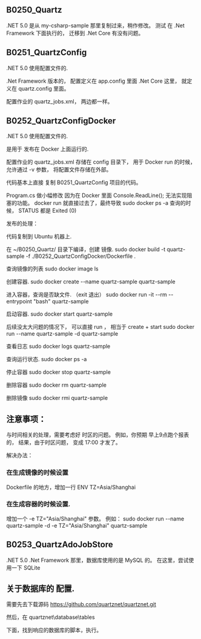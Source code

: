 


## B0250_Quartz
.NET 5.0
是从 my-csharp-sample 那里复制过来，稍作修改。
测试 在 .Net Framework 下面执行的， 迁移到 .Net Core 有没有问题。




## B0251_QuartzConfig
.NET 5.0
使用配置文件的.

.Net Framework 版本的， 配置定义在  app.config 里面
.Net Core 这里， 就定义在 quartz.config 里面。

配置作业的  quartz_jobs.xml，  两边都一样。





## B0252_QuartzConfigDocker
.NET 5.0
使用配置文件的.

是用于 发布在 Docker 上面运行的.

配置作业的  quartz_jobs.xml
存储在 config 目录下， 用于 Docker run 的时候，允许通过 -v 参数， 将配置文件存储在外部。

代码基本上直接 复制 B0251_QuartzConfig 项目的代码。

Program.cs 做小幅修改
因为在 Docker 里面
Console.ReadLine();
无法实现阻塞的功能。
docker run 就直接过去了，最终导致 sudo docker ps -a 查询的时候， STATUS 都是 Exited (0)


发布的处理：


代码复制到 Ubuntu 机器上.

在 ~/B0250_Quartz/ 目录下编译，创建 镜像.
sudo docker build -t quartz-sample -f ./B0252_QuartzConfigDocker/Dockerfile .

查询镜像的列表
sudo docker image ls

创建容器.
sudo docker create --name quartz-sample quartz-sample

进入容器，查询是否缺文件. （exit 退出）
sudo docker run -it --rm --entrypoint "bash" quartz-sample

启动容器.
sudo docker start quartz-sample

后续没太大问题的情况下， 可以直接 run ， 相当于  create + start
sudo docker run --name quartz-sample  -d  quartz-sample

查看日志
sudo docker logs quartz-sample

查询运行状态.
sudo docker ps -a

停止容器
sudo docker stop quartz-sample

删除容器
sudo docker rm quartz-sample

删除镜像
sudo docker rmi quartz-sample






## 注意事项：
与时间相关的处理，需要考虑好 时区的问题。
例如，你预期 早上9点跑个报表的， 结果，由于时区问题， 变成 17:00 才发了。


解决办法：

### 在生成镜像的时候设置
Dockerfile 的地方，增加一行
ENV TZ=Asia/Shanghai



### 在生成容器的时候设置.
增加一个  -e TZ="Asia/Shanghai"  参数。
例如：
sudo docker run --name quartz-sample  -d   -e TZ="Asia/Shanghai"  quartz-sample











## B0253_QuartzAdoJobStore
.NET 5.0
.Net Framework 那里，数据库使用的是 MySQL 的。
在这里，尝试使用一下 SQLite









## 关于数据库的 配置.
需要先去下载源码
https://github.com/quartznet/quartznet.git


然后，在 
quartznet\database\tables

下面，找到响应的数据库的脚本，执行。


